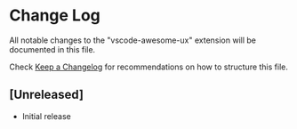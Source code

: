 # Change Log

All notable changes to the "vscode-awesome-ux" extension will be documented in this file.

Check [Keep a Changelog](http://keepachangelog.com/) for recommendations on how to structure this file.

## [Unreleased]

- Initial release